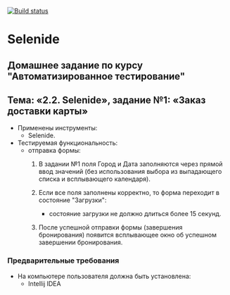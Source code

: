 [![Build status](https://ci.appveyor.com/api/projects/status/0wlafhrpy7exi3yi?svg=true)](https://ci.appveyor.com/project/TATYANA-QA42/selenide)
# Selenide 
## Домашнее задание по курсу "Автоматизированное тестирование"
## Тема: «2.2. Selenide», задание №1: «Заказ доставки карты»
- Применены инструменты:
    - Selenide.
- Тестируемая функциональность:
    - отправка формы:
        1. В задании №1 поля Город и Дата заполняются через прямой ввод значений (без использования выбора из выпадающего списка и всплывающего календаря).
       
        1. Если все поля заполнены корректно, то форма переходит в состояние "Загрузки":
            - состояние загрузки не должно длиться более 15 секунд.
        1. После успешной отправки формы (завершения бронирования) появится всплывающее окно об успешном завершении бронирования.
### Предварительные требования
- На компьютере пользователя должна быть установлена:
    - Intellij IDEA
